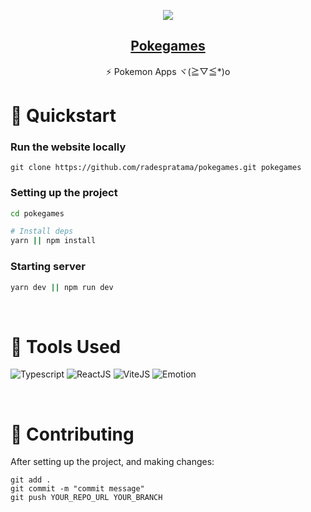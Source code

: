 <p align="center">
  <img align="center" src="https://github.com/radespratama/pokegames/blob/main/public/static/pokegames-banner.avif?raw=true" />
  <a href="https://pokegames.vercel.app">
    <h2 align="center">Pokegames</h2>
  </a>
</p> 
<p align="center">⚡ Pokemon Apps ヾ(≧▽≦*)o</p>

# 🚀 Quickstart

### Run the website locally

```
git clone https://github.com/radespratama/pokegames.git pokegames
```

### Setting up the project

```bash
cd pokegames

# Install deps
yarn || npm install
```

### Starting server

```bash
yarn dev || npm run dev
```

<br/>

# 🔧 Tools Used

![Typescript](https://img.shields.io/badge/Typescript-3B82F6?style=for-the-badge&logo=Typescript&logoColor=white)
![ReactJS](https://img.shields.io/badge/ReactJs-1F2937?style=for-the-badge&logo=react&logoColor=white)
![ViteJS](https://img.shields.io/badge/ViteJs-1E3A8A?style=for-the-badge&logo=vite&logoColor=white)
![Emotion](https://img.shields.io/badge/emotion-352DAC?style=for-the-badge&logo=emotion&logoColor=white)

<br/>

# 🤞 Contributing

After setting up the project, and making changes:

```git
git add .
git commit -m "commit message"
git push YOUR_REPO_URL YOUR_BRANCH
```
